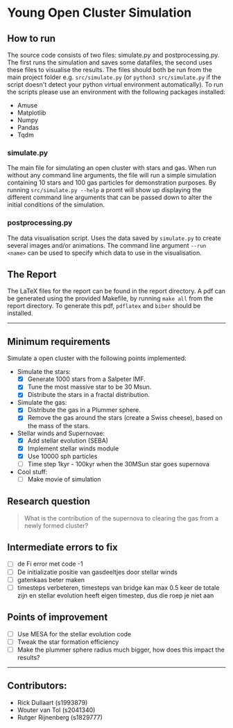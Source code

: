 # Young Open Cluster Simulation
## How to run
The source code consists of two files: simulate.py and postprocessing.py.
The first runs the simulation and saves some datafiles, the second uses these files to visualise the results.
The files should both be run from the main project folder e.g. `src/simulate.py` (or `python3 src/simulate.py` if the script doesn't detect your python virtual environment automatically).
To run the scripts please use an environment with the following packages installed:
- Amuse
- Matplotlib
- Numpy
- Pandas
- Tqdm

### simulate.py
The main file for simulating an open cluster with stars and gas.
When run without any command line arguments, the file will run a simple simulation containing 10 stars and 100 gas particles for demonstration purposes.
By running `src/simulate.py --help` a promt will show up displaying the different command line arguments that can be passed down to alter the initial conditions of the simulation.

### postprocessing.py
The data visualisation script.
Uses the data saved by `simulate.py` to create several images and/or animations.
The command line argument `--run <name>` can be used to specify which data to use in the visualisation.

## The Report
The LaTeX files for the report can be found in the report directory.
A pdf can be generated using the provided Makefile, by running `make all` from the report directory.
To generate this pdf, `pdflatex` and `biber` should be installed.

---

## Minimum requirements
Simulate a open cluster with the following points implemented:
- Simulate the stars:
  - [x] Generate 1000 stars from a Salpeter IMF.
  - [x] Tune the most massive star to be 30 Msun.
  - [x] Distribute the stars in a fractal distribution.
- Simulate the gas:
  - [x] Distribute the gas in a Plummer sphere.
  - [x] Remove the gas around the stars (create a Swiss cheese), based on the mass of the stars.
- Stellar winds and Supernovae:
  - [x] Add stellar evolution (SEBA)
  - [x] Implement stellar winds module
  - [x] Use 10000 sph particles
  - [ ] Time step 1kyr - 100kyr when the 30MSun star goes supernova
- Cool stuff:
  - [ ] Make movie of simulation

## Research question
> What is the contribution of the supernova to clearing the gas from a newly formed cluster?

## Intermediate errors to fix
- [ ] de Fi error met code -1
- [ ] De initializatie positie van gasdeeltjes door stellar winds
- [ ] gatenkaas beter maken
- [ ] timesteps verbeteren, timesteps van bridge kan max 0.5 keer de totale zijn en stellar evolution heeft eigen timestep, dus die roep je niet aan

## Points of improvement
- [ ] Use MESA for the stellar evolution code
- [ ] Tweak the star formation efficiency 
- [ ] Make the plummer sphere radius much bigger, how does this impact the results?

---
## Contributors:
- Rick Dullaart (s1993879)
- Wouter van Tol (s2041340)
- Rutger Rijnenberg (s1829777)

